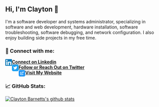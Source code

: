 ## Hi, I'm Clayton 👋
I'm a software developer and systems administrator, specializing in software and web development, hardware installation, software troubleshooting, software debugging, and network configuration. I also enjoy building side projects in my free time.

### 🤝 Connect with me:
<a href="https://www.linkedin.com/in/clayton-barnett2020/">
  <img align="left" src="https://github.com/cbarnett427/cbarnett427/blob/main/images/linkedin.svg" alt=”Clayton Barnett | LinkedIn” width="21px"/>
  <b>Connect on Linkedin</b></a><br/>
  
<a href="https://twitter.com/cbarnett427/">
  <img align="left" src="https://github.com/cbarnett427/cbarnett427/blob/main/images/twitter-square.png" alt=”Clayton Barnett | Twitter” width="21px"/>
<b>Follow or Reach Out on Twitter</b></a><br/>

<a href="https://www.claytonbarnett.com/">
  <img align="left" src="https://github.com/cbarnett427/cbarnett427/blob/main/images/website.png" alt=”Clayton Barnett | Twitter” width="21px"/>
<b>Visit My Website</b></a>

### 📈 GitHub Stats:
[![Clayton Barnetts's github stats](https://github-readme-stats.vercel.app/api?username=cbarnett427&count_private=true&show_icons=true&hide=contribs,issues)](https://github.com/anuraghazra/github-readme-stats)
